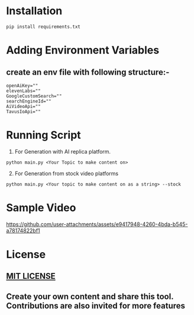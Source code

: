 # **Installation**
```
pip install requirements.txt
```

# **Adding Environment Variables**

## create an env file with following structure:-
```
openAiKey=""
elevenLabs=""
GoogleCustomSearch=""
searchEngineId=""
AiVideoApi=""
TavusIoApi=""
```

# **Running Script**

1. For Generation with AI replica platform.
```
python main.py <Your Topic to make content on> 
```

2. For Generation from stock video platforms
```
python main.py <Your topic to make content on as a string> --stock
```

# **Sample Video**

https://github.com/user-attachments/assets/e9417948-4260-4bda-b545-a78174822bf1

# **License**

## [MIT LICENSE](LICENSE)

## **Create your own content and share this tool. Contributions are also invited for more features**


